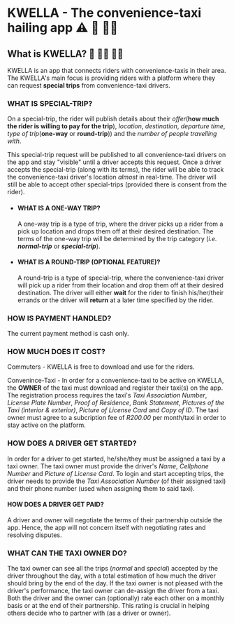 # KWELLA - The convenience-taxi hailing app ⚠️ 🚧 👷‍♂️

## What is KWELLA? 🚕 🙋‍♂️ 🙋‍♀️

KWELLA is an app that connects riders with convenience-taxis in their area. The KWELLA's main focus is providing riders with a platform where they can request **special trips** from convenience-taxi drivers.

### WHAT IS SPECIAL-TRIP?

On a special-trip, the rider will publish details about their _offer_(**how much the rider is willing to pay for the trip**), _location_, _destination_, _departure time_, _type of trip_(**one-way** or **round-trip**)) and the _number of people travelling with_.

This special-trip request will be published to all convenience-taxi drivers on the app and stay "visible" until a driver accepts this request. Once a driver accepts the special-trip (along with its terms), the rider will be able to track the convenience-taxi driver's location _almost_ in real-time. The driver will still be able to accept other special-trips (provided there is consent from the rider).

* #### WHAT IS A ONE-WAY TRIP?

  A one-way trip is a type of trip, where the driver picks up a rider from a pick up location and drops them off at their desired destination. The terms of the one-way trip will be determined by the trip category (_i.e._ **_normal-trip_** or **_special-trip_**).

* #### WHAT IS A ROUND-TRIP (OPTIONAL FEATURE)?

  A round-trip is a type of special-trip, where the convenience-taxi driver will pick up a rider from their location and drop them off at their desired destination. The driver will either **wait** for the rider to finish his/her/their errands or the driver will **return** at a later time specified by the rider.

### HOW IS PAYMENT HANDLED?

The current payment method is cash only.

### HOW MUCH DOES IT COST?

Commuters - KWELLA is free to download and use for the riders.

Convenince-Taxi - In order for a convenience-taxi to be active on KWELLA, the **OWNER** of the taxi must download and register their taxi(s) on the app. The registration process requires the taxi's _Taxi Association Number_, _License Plate Number_, _Proof of Residence_, _Bank Statement_, _Pictures of the Taxi (interior & exterior)_, _Picture of License Card_ and _Copy of ID_. The taxi owner must agree to a subcription fee of _R200.00_ per month/taxi in order to stay active on the platform.

### HOW DOES A DRIVER GET STARTED?

In order for a driver to get started, he/she/they must be assigned a taxi by a taxi owner. The taxi owner must provide the driver's _Name_, _Cellphone Number_ and _Picture of License Card_. To login and start accepting trips, the driver needs to provide the _Taxi Association Number_ (of their assigned taxi) and their phone number (used when assigning them to said taxi).

#### HOW DOES A DRIVER GET PAID?

A driver and owner will negotiate the terms of their partnership outside the app. Hence, the app will not concern itself with negotiating rates and resolving disputes.

### WHAT CAN THE TAXI OWNER DO?

The taxi owner can see all the trips (_normal_ and _special_) accepted by the driver throughout the day, with a total estimation of how much the driver should bring by the end of the day. If the taxi owner is not pleased with the driver's performance, the taxi owner can de-assign the driver from a taxi. Both the driver and the owner can (optionally) rate each other on a monthly basis or at the end of their partnership. This rating is crucial in helping others decide who to partner with (as a driver or owner).

